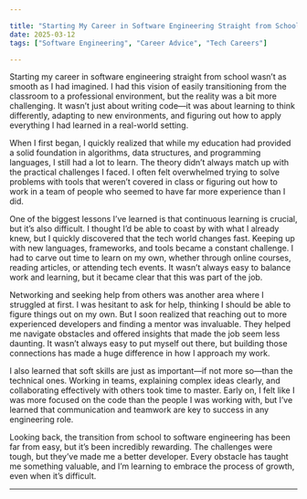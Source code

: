 ```yaml
---

title: "Starting My Career in Software Engineering Straight from School"  
date: 2025-03-12  
tags: ["Software Engineering", "Career Advice", "Tech Careers"]  

---
```


Starting my career in software engineering straight from school wasn’t as smooth as I had imagined. I had this vision of easily transitioning from the classroom to a professional environment, but the reality was a bit more challenging. It wasn’t just about writing code—it was about learning to think differently, adapting to new environments, and figuring out how to apply everything I had learned in a real-world setting.

When I first began, I quickly realized that while my education had provided a solid foundation in algorithms, data structures, and programming languages, I still had a lot to learn. The theory didn’t always match up with the practical challenges I faced. I often felt overwhelmed trying to solve problems with tools that weren’t covered in class or figuring out how to work in a team of people who seemed to have far more experience than I did.

One of the biggest lessons I’ve learned is that continuous learning is crucial, but it’s also difficult. I thought I’d be able to coast by with what I already knew, but I quickly discovered that the tech world changes fast. Keeping up with new languages, frameworks, and tools became a constant challenge. I had to carve out time to learn on my own, whether through online courses, reading articles, or attending tech events. It wasn’t always easy to balance work and learning, but it became clear that this was part of the job.

Networking and seeking help from others was another area where I struggled at first. I was hesitant to ask for help, thinking I should be able to figure things out on my own. But I soon realized that reaching out to more experienced developers and finding a mentor was invaluable. They helped me navigate obstacles and offered insights that made the job seem less daunting. It wasn’t always easy to put myself out there, but building those connections has made a huge difference in how I approach my work.

I also learned that soft skills are just as important—if not more so—than the technical ones. Working in teams, explaining complex ideas clearly, and collaborating effectively with others took time to master. Early on, I felt like I was more focused on the code than the people I was working with, but I’ve learned that communication and teamwork are key to success in any engineering role.

Looking back, the transition from school to software engineering has been far from easy, but it’s been incredibly rewarding. The challenges were tough, but they’ve made me a better developer. Every obstacle has taught me something valuable, and I’m learning to embrace the process of growth, even when it’s difficult.

---

